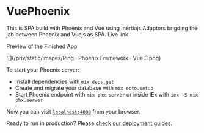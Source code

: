 # VuePhoenix
This is SPA build with Phoenix and Vue using Inertiajs Adaptors brigding the jab between Phoenix and Vuejs as SPA. Live link


Preview of the Finished App


![](/priv/static/images/Ping · Phoenix Framework · Vue 3.png)


To start your Phoenix server:

  * Install dependencies with `mix deps.get`
  * Create and migrate your database with `mix ecto.setup`
  * Start Phoenix endpoint with `mix phx.server` or inside IEx with `iex -S mix phx.server`

Now you can visit [`localhost:4000`](http://localhost:4000) from your browser.

Ready to run in production? Please [check our deployment guides](https://hexdocs.pm/phoenix/deployment.html).

